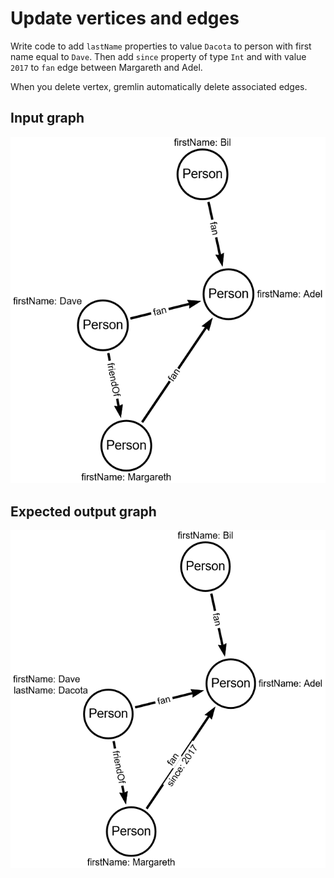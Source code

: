 # Update vertices and edges

Write code to add `lastName` properties to value `Dacota` to person with first name equal to `Dave`.
Then add `since` property of type `Int` and with value `2017` to `fan` edge between Margareth and Adel.

<div class="hint">When you delete vertex, gremlin automatically delete associated edges.</div>

## Input graph

![Data graph](../resources/dataGraph.png)

## Expected output graph

![Data graph](../resources/task4_result_graph.png)
